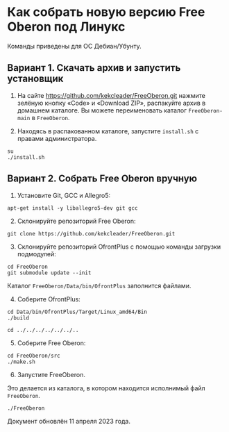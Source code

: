 # Как собрать новую версию Free Oberon под Линукс

Команды приведены для ОС Дебиан/Убунту.

## Вариант 1. Скачать архив и запустить установщик

1. На сайте https://github.com/kekcleader/FreeOberon.git
   нажмите зелёную кнопку «Code» и «Download ZIP»,
   распакуйте архив в домашнем каталоге.
   Вы можете переименовать каталог `FreeOberon-main` в `FreeOberon`.

2. Находясь в распакованном каталоге, запустите `install.sh` с правами администратора.
```
su
./install.sh
```

## Вариант 2. Собрать Free Oberon вручную

1. Установите Git, GCC и Allegro5:
```
apt-get install -y liballegro5-dev git gcc
```

2. Склонируйте репозиторий Free Oberon:
```
git clone https://github.com/kekcleader/FreeOberon.git
```

3. Склонируйте репозиторий OfrontPlus с помощью команды загрузки подмодулей:

```
cd FreeOberon
git submodule update --init
```

Каталог `FreeOberon/Data/bin/OfrontPlus` заполнится файлами.

4. Соберите OfrontPlus:

```
cd Data/bin/OfrontPlus/Target/Linux_amd64/Bin
./build

cd ../../../../../../..
```

5. Соберите Free Oberon:

```
cd FreeOberon/src
./make.sh
```

6. Запустите FreeOberon.

Это делается из каталога, в котором находится исполнимый файл `FreeOberon`.
```
./FreeOberon
```

Документ обновлён 11 апреля 2023 года.
